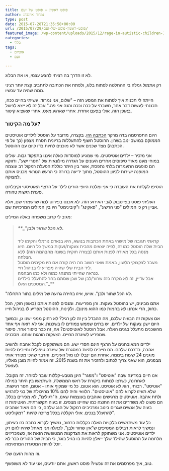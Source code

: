 ```yaml
---
title: פוסט ראשון – פוסט של זעם
author: נמרוד איזנברג
type: post
date: 2015-07-28T21:35:58+00:00
url: /2015/07/29/פוסט-ראשון-פוסט-של-זעם/
featured_image: /wp-content/uploads/2015/12/rage-in-autistic-children-150x150.jpg
categories:
  - כללי
tags:
  - אוטיזם
  - זעם

---
```

לא זו הדרך בה רציתי להציג עצמי, או את הבלוג.

רק אתמול גמלה בי ההחלטה לפתוח בלוג, ולפתח את הכתיבה לתחביב קצת יותר רציני ממה שהיה עד עכשיו.

הייתה לי תכנית איך לפתוח את המסע הזה &#8211; "שלום, אני נמרוד. עשיתי בחיים ככה, תכננתי לעשות דבר אחר, חשבתי על ככה וככה והנה אני פה." אבל זה לא ייצא לפועל באופן הזה. אולי בפעם אחרת. אחרי שארגע מעט. אחרי שאוציא קיטור.

### על מה הקיטור?

היום התפרסמה בדה מרקר <a href="http://www.themarker.com/news/1.2694187" target="_blank" rel="noopener noreferrer">הכתבה הזו</a>. בקצרה, מדובר על הוסטל לילדים אוטיסטים הממוקם במושב ינוב בשרון. ההוסטל חשוף להתעללות בריונית חסרת מצפון (כך על פי הכתבה) מצד שכנים אשר לא מוכנים לחיות בדו קיום עם ההוסטל.

אני מזכיר &#8211; ילדים אוטיסטים. מי שמגיע למוסדות כאלה איננו בתפקוד גבוה. עולים במוחי מעט מאוד טיפוסים אחרים העונים על הגדרה מילונאית של "חסרי ישע". ודווקא הם סופגים התעמרות בלתי נתפסת, אשר בין היתר כוללת הפעלת רמקול רב עוצמה המופנה ישירות לכיוון ההוסטל, מתוך ידיעה ברורה כי הרעש הנוראי מכניס אותם למצוקה.

הוסיפו לקלחת את העובדה כי אני ומלכת היופי הורים לילד על הרצף האוטיסטי וקיבלתם סערת רגשות טהורה.

העליתי פוסט בפייסבוק לגבי האירוע הזה. לא אכנס בפירוט למה שרשמתי שם, אלא אציין רק כי המילים "פני הרשע", "פאקינג" ו"קיבינימט" היו בין המילים המרכזיות שם.

מגיב לי קרוב משפחה באלה המילים:

> ##### **_"לא הכל שחור ולבן.  
> קראתי תגובה של מישהי באחת הכתבות בנושא, היא בנאדם נורמלי והקימו ליד הבית שלה הוסטל כמו זה, לפיה יוצאים מהבית צעקות/זעקות במשך כל היום. היא מנסה בכל מאודה לפנות אותם (בצורה חוקית בשונה מהבהמה הזה) ללא הצלחה.  
> מעבר לצקצוקי הלשון, באמת שאני חושב מה היה קורה אם היו מקימים הוסטל ליד הבית שלי שהיה מפריע לי בניהול חיי.  
> כנראה שהייתי מתנהג כמוה ולא כמו הבהמה.  
> אבל עדיין, זה לא מקרה כזה שחור/לבן של שכן שסתם בחר להתעלל בילדים המסכנים האלו."_**

"לא הכל שחור ולבן". אויש, איזו בחירה גרועה של מילים בתור התחלה.

אתם מבינים, יש בהוסטל צעקות. והן מפריעות. ומנסים לפנות אותם (באופן חוקי, הכל כחוק, הרי אנחנו לא בהמות כמו ההוא מינוב). ולקינוח, ההוסטל מפריע לו בניהול חייו.

אם צעקות זה הבעיה שלכם, מה ההבדל בין זה לגן רגיל? לא רחוק ממני ישנו גן, ובמשך היום ישנן צעקות של ילדים. יש בתים שממש צמודים לו בשכנות. אני לא רואה אף אחד מהשכנים מתעלל בגנים האלה. אבל הוסטל לאוטיסטים? אה, זה כבר סיפור אחר. סיפור שמפריע לשיגרת החיים. הצעקות הורגות אותנו. מסכנים.

ילדים המאובחנים על הרצף הינם חסרי ישע. הם משתוקקים לקבל אהבה ולהשיב אהבה, בדרכם שלהם. הם חייבים להיות במסגרת של שיגרה טיפולית וחייבים להיות מוגנים 24 שעות ביממה. אחרת הם ינבלו לנו מול העיניים. והדבר שהכי מפורר אותי מבפנים, הוא שאני צריך לכתוב ולהזכיר את זה בשנת 2015. זה אמור להיות מובן מאליו, לעזאזל.

אנו חיים במדינה שבה "אוטיסט" ו"מפגר" הינן מטבע-קללות עובר לסוחר. זה מקובל. לאחרונה, כשרצו למתוח ביקורת על ראש הממשלה, השתמשו בין היתר במילה "אוטיסט". רבותי, הוא לא אוטיסט. הוא אטום. כל מי שמקיף אותו &#8211; אטום, חסר רגישות. שלא תעיזו לקרוא להם "אוטיסטים". הלוואי והיה להם 10% מהיכולת של בני להרגיש ולתת אהבה. אוטיסטים מרגישים ואוהבים בעוצמות שאנו, ה"רגילים", לא מכירים בכלל. הם פשוט לא משדרים את זה החוצה כמו שהיינו מצפים. זו בעיה תקשורתית. האטימות זו בעיה של אנשים שגרים בינוב ומרכיבים רמקול על הגג שלהם, כי הם מאוד אוהבים להתעלל בנכים. אולי הקללה בכלל צריכה להיות "רמקוליסט".

כל עוד משתמשים בלקויות האלה כקללות ברחוב, נמשיך לקרוא כתבה כזו בעיתון, ונמשיך לראות דבילים המטיפים ש"אין שחור ולבן". לכאלה אני מאחל שיהיו להם רק ילדים אוטיסטים. אני משתוקק לראות את הצדקנות המטופשת הזאת אז, כשמכריזים מלחמה על ההוסטל שהילד שלך ייאלץ להיות בו בגיל בוגר, כי הבית של ההורים כבר לא יוכל להיות המסגרת המתאימה.

וזו מהות הזעם שלי.

טוב, איך מפרסמים את זה עכשיו? פוסט ראשון, אתם יודעים, אני עוד לא משופשף.